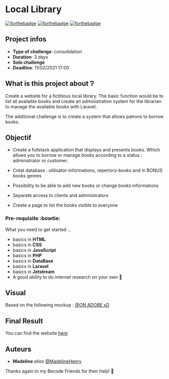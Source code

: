 # Local Library

[![forthebadge](http://forthebadge.com/images/badges/built-with-love.svg)](http://forthebadge.com) [![forthebadge](https://forthebadge.com/images/badges/validated-html5.svg)](http://forthebadge.com) [![forthebadge](https://forthebadge.com/images/badges/uses-css.svg)](http://forthebadge.com)

## Project infos 

- **Type of challenge**: consolidation
- **Duration**: 3 days
- **Solo challenge**
- **Deadline**: 11/02/2021 17:00

## What is this project about :grey_question:

Create a website for a fictitious local library. The basic function would be to list all available books and create an administration system for the librarian to manage the available books with Laravel.

The additional challenge is to create a system that allows patrons to borrow books.

## Objectif

- Create a fullstack application that displays and presents books. Which allows you to borrow or manage books according to a status : administrator or customer. 

- Creat database : utilisator-informations, repertory-books and in BONUS books genres
- Possibility to be able to add new books or change books informations
- Separate access to clients and administrators
- Create a page to list the books visible to everyone


### Pre-requisite :bowtie:

What you need to get started ...

- basics in **HTML**
- basics in **CSS**
- basics in **JavaScript**
- basics in **PHP**
- basics in **DataBase**
- basics in **Laravel**
- basics in **Jetstream**
- A good ability to do internet research on your own :muscle: 


## Visual
Based on the following mockup : 
[@ON ADOBE xD](https://github.com/MadelineHenry/)


## Final Result
You can find the website [here]()


## Auteurs
* **Madeline** _alias_ [@MadelineHenry](https://github.com/MadelineHenry)


Thanks again to my Becode Friends for their help! :gift_heart:
